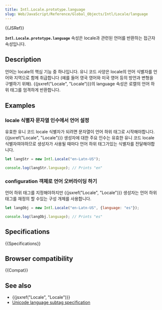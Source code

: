 ```yaml
---
title: Intl.Locale.prototype.language
slug: Web/JavaScript/Reference/Global_Objects/Intl/Locale/language
---
```

{{JSRef}}

**`Intl.Locale.prototype.language`** 속성은 locale과 관련된 언어를 반환하는 접근자 속성입니다.

## Description

언어는 locale의 핵심 기능 중 하나입니다. 유니 코드 사양은 locale의 언어 식별자를 언어와 지역으로 함께 취급합니다 (예를 들어 영국 영어와 미국 영어 등의 방언과 변형을 구별하기 위해). {{jsxref("Locale", "Locale")}}의 language 속성은 로캘의 언어 하위 태그를 엄격하게 반환합니다.

## Examples

### locale 식별자 문자열 인수에서 언어 설정

유효한 유니 코드 locale 식별자가 되려면 문자열이 언어 하위 태그로 시작해야합니다. {{jsxref("Locale", "Locale")}} 생성자에 대한 주요 인수는 유효한 유니 코드 locale 식별자여야하므로 생성자가 사용될 때마다 언어 하위 태그가있는 식별자를 전달해야합니다.

```js
let langStr = new Intl.Locale("en-Latn-US");

console.log(langStr.language); // Prints "en"
```

### configuration 객체로 언어 오버라이딩 하기

언어 하위 태그를 지정해야하지만 {{jsxref("Locale", "Locale")}} 생성자는 언어 하위 태그를 재정의 할 수있는 구성 개체를 사용합니다.

```js
let langObj = new Intl.Locale("en-Latn-US", {language: "es"});

console.log(langObj.language); // Prints "es"
```

## Specifications

{{Specifications}}

## Browser compatibility

{{Compat}}

## See also

- {{jsxref("Locale", "Locale")}}
- [Unicode language subtag specification](https://www.unicode.org/reports/tr35/#unicode_language_subtag_validity)
